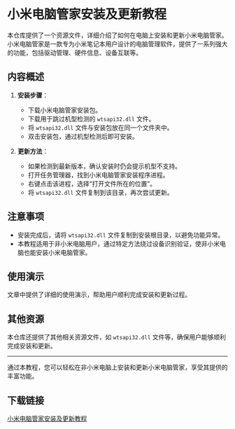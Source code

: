 # 小米电脑管家安装及更新教程

本仓库提供了一个资源文件，详细介绍了如何在电脑上安装和更新小米电脑管家。小米电脑管家是一款专为小米笔记本用户设计的电脑管理软件，提供了一系列强大的功能，包括驱动管理、硬件信息、设备互联等。

## 内容概述

1. **安装步骤**：
   - 下载小米电脑管家安装包。
   - 下载用于跳过机型检测的 `wtsapi32.dll` 文件。
   - 将 `wtsapi32.dll` 文件与安装包放在同一个文件夹中。
   - 双击安装包，通过机型检测后即可安装。

2. **更新方法**：
   - 如果检测到最新版本，确认安装时仍会提示机型不支持。
   - 打开任务管理器，找到小米电脑管家安装程序进程。
   - 右键点击该进程，选择“打开文件所在的位置”。
   - 将 `wtsapi32.dll` 文件复制到该目录，再次尝试更新。

## 注意事项

- 安装完成后，请将 `wtsapi32.dll` 文件复制到安装根目录，以避免功能异常。
- 本教程适用于非小米电脑用户，通过特定方法绕过设备识别验证，使非小米电脑也能安装小米电脑管家。

## 使用演示

文章中提供了详细的使用演示，帮助用户顺利完成安装和更新过程。

## 其他资源

本仓库还提供了其他相关资源文件，如 `wtsapi32.dll` 文件等，确保用户能够顺利完成安装和更新。

---

通过本教程，您可以轻松在非小米电脑上安装和更新小米电脑管家，享受其提供的丰富功能。

## 下载链接

[小米电脑管家安装及更新教程](https://pan.quark.cn/s/7da6e0fe1a93)